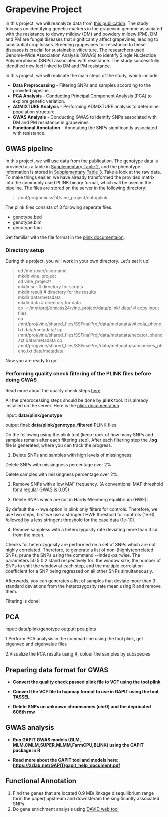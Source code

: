 # Grapevine Project

In this project, we will reanalyze data from [this publication](https://www.frontiersin.org/journals/plant-science/articles/10.3389/fpls.2024.1386225/full). The study focuses on identifying genetic markers in the grapevine genome associated with the resistance to downy mildew (DM) and powdery mildew (PM). DM and PM are fungal diseases that significantly affect grapevines, leading to substantial crop losses. Breeding grapevines for resistance to these diseases is crucial for sustainable viticulture. The researchers used Genome-Wide Association Analysis (GWAS) to identify Single Nucleotide Polymorphisms (SNPs) associated with resistance. The study successfully identified new loci linked to DM and PM resistance.

In this project, we will replicate the main steps of the study, which include:

- **Data Preprocessing** - Filtering SNPs and samples according to the provided pipeline.
- **PCA Analysis** - Conducting Principal Component Analysis (PCA) to explore genetic variation.
- **ADMIXTURE Analysis** - Performing ADMIXTURE analysis to determine population structure.
- **GWAS Analysis** - Conducting GWAS to identify SNPs associated with DM and PM resistance in grapevines.
- **Functional Annotation** - Annotating the SNPs significantly associated with resistance.

## GWAS pipeline

In this project, we will use data from the publication. The genotype data is provided as a table in [Supplementary Table 2](https://www.frontiersin.org/journals/plant-science/articles/10.3389/fpls.2024.1386225/full#supplementary-material), and the phenotype information is stored in [Supplementary Table 3](https://www.frontiersin.org/journals/plant-science/articles/10.3389/fpls.2024.1386225/full#supplementary-material). Take a look at the raw data.
To make things easier, we have already transformed the provided matrix into the commonly used PLINK binary format, which will be used in the pipeline. The files are stored on the server in the following directory:

> /mnt/proj/omicss24/vine_project/data/plink

The plink files consists of 3 following seperate files.
- genotype.bed
- genotype.bim
- genotype.fam


Get familiar with the file format in the  [plink documentaion](https://www.cog-genomics.org/plink/1.9/formats). 

### Directory setup

During this project, you will work in your own directory. Let's set it up!

> cd /mnt/user/username \
> mkdir vine_project \
> cd vine_project/ \
> mkdir scr # directory for scripts \
> mkdir result # directory for the results \
> mkdir data/metadata \
> mkdir data # directory for data \
> cp -r /mnt/proj/omicss24/vine_project/data/plink/ data/ # copy input files \
> cp /mnt/proj/vine/shared_files/SSFinalProj/data/metadata/viticola_pheno.txt data/metadata/
> cp /mnt/proj/vine/shared_files/SSFinalProj/data/metadata/necator_pheno.txt data/metadata
> cp /mnt/proj/vine/shared_files/SSFinalProj/data/metadata/subspecies_pheno.txt data/metadata

Now you are ready to go! 

### Performing quality check filtering of the PLINK files before doing GWAS

Read more about the quality check steps [here](https://www.ncbi.nlm.nih.gov/pmc/articles/PMC6001694/)

All the preprocessing steps should be done by **plink** tool. It is already installed on the server. Here is the [plink documentation](https://www.cog-genomics.org/plink/) 

input: **data/plink/genotype**

output final: **data/plink/genotype_filtered** PLINK files

Do the following using the plink tool (keep track of how many SNPs and samples remain after each filtering step). After each filtering step the **.log** file is generated, where you can track the progress. 

1. Delete SNPs and samples with high levels of missingness:

Delete SNPs with missingness percentage over 2%.

Delete samples with missingness percentage over 2%.

2. Remove SNPs with a low MAF frequency. (A conventional MAF threshold for a regular GWAS is 0.05)

3. Delete SNPs which are not in Hardy-Weinberg equilibrium (HWE):

By default the --hwe option in plink only filters for controls.
Therefore, we use two steps, first we use a stringent HWE threshold for controls (1e-6), followed by a less stringent threshold for the case data (1e-10).

4.  Remove sampless with a heterozygosity rate deviating more than 3 sd from the mean.

Checks for heterozygosity are performed on a set of SNPs which are not highly correlated.
Therefore, to generate a list of non-(highly)correlated SNPs,  prune the SNPs using the command --indep-pairwise.
The parameters  50 5 0.2  stand respectively for: the window size, the number of SNPs to shift the window at each step, and the multiple correlation coefficient for a SNP being regressed on all other SNPs simultaneously.

Afterwards, you can  generates a list of samples that deviate more than 3 standard deviations from the heterozygosity rate mean using R and remove them.

Filtering is done!

## PCA 


input: data/plink/genotype
output: pca plots


1.Perform  PCA analysis in the commad line using the tool plink, get eigenvec and eigenvalue files

2.Visualize the PCA results using R, colour the samples by subspecies


## Preparing data format for GWAS 

- **Convert the quality check passed plink file to VCF using the tool plink**

- **Convert the VCF file to hapmap format to use in GAPIT using the tool TASSEL**

- **Delete SNPs on unknown chromsomes (chr0) and the depricated 606th row**

## GWAS analysis

- **Run GAPIT GWAS models (GLM, MLM,CMLM,SUPER,MLMM,FarmCPU,BLINK) using the GAPIT package in R**

- **Read more about the GAPIT tool and models here: https://zzlab.net/GAPIT/gapit_help_document.pdf**

## Functional Annotation

  1. Find the genes that are located 0.9 MB( linkage disequilibrium range form the paper) upstream and downsteram the singificantly associated SNPs.
  2. Do gene enrichment analysis using [DAVID web tool](https://david.ncifcrf.gov/tools.jsp)

